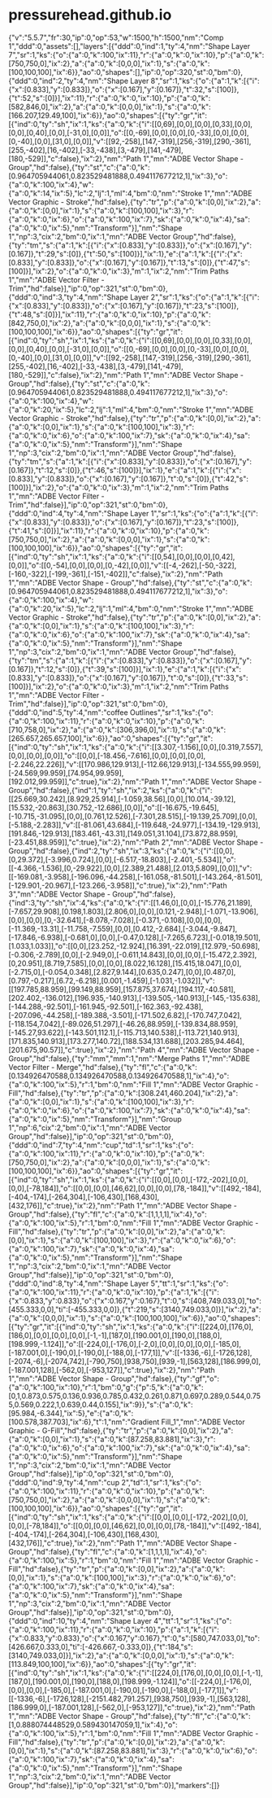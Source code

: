 # pressurehead.github.io
{"v":"5.5.7","fr":30,"ip":0,"op":53,"w":1500,"h":1500,"nm":"Comp 1","ddd":0,"assets":[],"layers":[{"ddd":0,"ind":1,"ty":4,"nm":"Shape Layer 7","sr":1,"ks":{"o":{"a":0,"k":100,"ix":11},"r":{"a":0,"k":0,"ix":10},"p":{"a":0,"k":[750,750,0],"ix":2},"a":{"a":0,"k":[0,0,0],"ix":1},"s":{"a":0,"k":[100,100,100],"ix":6}},"ao":0,"shapes":[],"ip":0,"op":320,"st":0,"bm":0},{"ddd":0,"ind":2,"ty":4,"nm":"Shape Layer 8","sr":1,"ks":{"o":{"a":1,"k":[{"i":{"x":[0.833],"y":[0.833]},"o":{"x":[0.167],"y":[0.167]},"t":32,"s":[100]},{"t":52,"s":[0]}],"ix":11},"r":{"a":0,"k":0,"ix":10},"p":{"a":0,"k":[582,846,0],"ix":2},"a":{"a":0,"k":[0,0,0],"ix":1},"s":{"a":0,"k":[166.207,129.49,100],"ix":6}},"ao":0,"shapes":[{"ty":"gr","it":[{"ind":0,"ty":"sh","ix":1,"ks":{"a":0,"k":{"i":[[0,69],[0,0],[0,0],[0,33],[0,0],[0,0],[0,40],[0,0],[-31,0],[0,0]],"o":[[0,-69],[0,0],[0,0],[0,-33],[0,0],[0,0],[0,-40],[0,0],[31,0],[0,0]],"v":[[92,-258],[147,-319],[256,-319],[290,-361],[255,-402],[16,-402],[-33,-438],[3,-479],[141,-479],[180,-529]],"c":false},"ix":2},"nm":"Path 1","mn":"ADBE Vector Shape - Group","hd":false},{"ty":"st","c":{"a":0,"k":[0.964705944061,0.823529481888,0.494117677212,1],"ix":3},"o":{"a":0,"k":100,"ix":4},"w":{"a":0,"k":14,"ix":5},"lc":2,"lj":1,"ml":4,"bm":0,"nm":"Stroke 1","mn":"ADBE Vector Graphic - Stroke","hd":false},{"ty":"tr","p":{"a":0,"k":[0,0],"ix":2},"a":{"a":0,"k":[0,0],"ix":1},"s":{"a":0,"k":[100,100],"ix":3},"r":{"a":0,"k":0,"ix":6},"o":{"a":0,"k":100,"ix":7},"sk":{"a":0,"k":0,"ix":4},"sa":{"a":0,"k":0,"ix":5},"nm":"Transform"}],"nm":"Shape 1","np":3,"cix":2,"bm":0,"ix":1,"mn":"ADBE Vector Group","hd":false},{"ty":"tm","s":{"a":1,"k":[{"i":{"x":[0.833],"y":[0.833]},"o":{"x":[0.167],"y":[0.167]},"t":29,"s":[0]},{"t":50,"s":[100]}],"ix":1},"e":{"a":1,"k":[{"i":{"x":[0.833],"y":[0.833]},"o":{"x":[0.167],"y":[0.167]},"t":13,"s":[0]},{"t":47,"s":[100]}],"ix":2},"o":{"a":0,"k":0,"ix":3},"m":1,"ix":2,"nm":"Trim Paths 1","mn":"ADBE Vector Filter - Trim","hd":false}],"ip":0,"op":321,"st":0,"bm":0},{"ddd":0,"ind":3,"ty":4,"nm":"Shape Layer 2","sr":1,"ks":{"o":{"a":1,"k":[{"i":{"x":[0.833],"y":[0.833]},"o":{"x":[0.167],"y":[0.167]},"t":23,"s":[100]},{"t":48,"s":[0]}],"ix":11},"r":{"a":0,"k":0,"ix":10},"p":{"a":0,"k":[842,750,0],"ix":2},"a":{"a":0,"k":[0,0,0],"ix":1},"s":{"a":0,"k":[100,100,100],"ix":6}},"ao":0,"shapes":[{"ty":"gr","it":[{"ind":0,"ty":"sh","ix":1,"ks":{"a":0,"k":{"i":[[0,69],[0,0],[0,0],[0,33],[0,0],[0,0],[0,40],[0,0],[-31,0],[0,0]],"o":[[0,-69],[0,0],[0,0],[0,-33],[0,0],[0,0],[0,-40],[0,0],[31,0],[0,0]],"v":[[92,-258],[147,-319],[256,-319],[290,-361],[255,-402],[16,-402],[-33,-438],[3,-479],[141,-479],[180,-529]],"c":false},"ix":2},"nm":"Path 1","mn":"ADBE Vector Shape - Group","hd":false},{"ty":"st","c":{"a":0,"k":[0.964705944061,0.823529481888,0.494117677212,1],"ix":3},"o":{"a":0,"k":100,"ix":4},"w":{"a":0,"k":20,"ix":5},"lc":2,"lj":1,"ml":4,"bm":0,"nm":"Stroke 1","mn":"ADBE Vector Graphic - Stroke","hd":false},{"ty":"tr","p":{"a":0,"k":[0,0],"ix":2},"a":{"a":0,"k":[0,0],"ix":1},"s":{"a":0,"k":[100,100],"ix":3},"r":{"a":0,"k":0,"ix":6},"o":{"a":0,"k":100,"ix":7},"sk":{"a":0,"k":0,"ix":4},"sa":{"a":0,"k":0,"ix":5},"nm":"Transform"}],"nm":"Shape 1","np":3,"cix":2,"bm":0,"ix":1,"mn":"ADBE Vector Group","hd":false},{"ty":"tm","s":{"a":1,"k":[{"i":{"x":[0.833],"y":[0.833]},"o":{"x":[0.167],"y":[0.167]},"t":12,"s":[0]},{"t":46,"s":[100]}],"ix":1},"e":{"a":1,"k":[{"i":{"x":[0.833],"y":[0.833]},"o":{"x":[0.167],"y":[0.167]},"t":0,"s":[0]},{"t":42,"s":[100]}],"ix":2},"o":{"a":0,"k":0,"ix":3},"m":1,"ix":2,"nm":"Trim Paths 1","mn":"ADBE Vector Filter - Trim","hd":false}],"ip":0,"op":321,"st":0,"bm":0},{"ddd":0,"ind":4,"ty":4,"nm":"Shape Layer 1","sr":1,"ks":{"o":{"a":1,"k":[{"i":{"x":[0.833],"y":[0.833]},"o":{"x":[0.167],"y":[0.167]},"t":23,"s":[100]},{"t":41,"s":[0]}],"ix":11},"r":{"a":0,"k":0,"ix":10},"p":{"a":0,"k":[750,750,0],"ix":2},"a":{"a":0,"k":[0,0,0],"ix":1},"s":{"a":0,"k":[100,100,100],"ix":6}},"ao":0,"shapes":[{"ty":"gr","it":[{"ind":0,"ty":"sh","ix":1,"ks":{"a":0,"k":{"i":[[0,54],[0,0],[0,0],[0,42],[0,0]],"o":[[0,-54],[0,0],[0,0],[0,-42],[0,0]],"v":[[-4,-262],[-50,-322],[-160,-322],[-199,-361],[-151,-402]],"c":false},"ix":2},"nm":"Path 1","mn":"ADBE Vector Shape - Group","hd":false},{"ty":"st","c":{"a":0,"k":[0.964705944061,0.823529481888,0.494117677212,1],"ix":3},"o":{"a":0,"k":100,"ix":4},"w":{"a":0,"k":20,"ix":5},"lc":2,"lj":1,"ml":4,"bm":0,"nm":"Stroke 1","mn":"ADBE Vector Graphic - Stroke","hd":false},{"ty":"tr","p":{"a":0,"k":[0,0],"ix":2},"a":{"a":0,"k":[0,0],"ix":1},"s":{"a":0,"k":[100,100],"ix":3},"r":{"a":0,"k":0,"ix":6},"o":{"a":0,"k":100,"ix":7},"sk":{"a":0,"k":0,"ix":4},"sa":{"a":0,"k":0,"ix":5},"nm":"Transform"}],"nm":"Shape 1","np":3,"cix":2,"bm":0,"ix":1,"mn":"ADBE Vector Group","hd":false},{"ty":"tm","s":{"a":1,"k":[{"i":{"x":[0.833],"y":[0.833]},"o":{"x":[0.167],"y":[0.167]},"t":12,"s":[0]},{"t":39,"s":[100]}],"ix":1},"e":{"a":1,"k":[{"i":{"x":[0.833],"y":[0.833]},"o":{"x":[0.167],"y":[0.167]},"t":0,"s":[0]},{"t":33,"s":[100]}],"ix":2},"o":{"a":0,"k":0,"ix":3},"m":1,"ix":2,"nm":"Trim Paths 1","mn":"ADBE Vector Filter - Trim","hd":false}],"ip":0,"op":321,"st":0,"bm":0},{"ddd":0,"ind":5,"ty":4,"nm":"coffee Outlines","sr":1,"ks":{"o":{"a":0,"k":100,"ix":11},"r":{"a":0,"k":0,"ix":10},"p":{"a":0,"k":[710,758,0],"ix":2},"a":{"a":0,"k":[306,396,0],"ix":1},"s":{"a":0,"k":[265.657,265.657,100],"ix":6}},"ao":0,"shapes":[{"ty":"gr","it":[{"ind":0,"ty":"sh","ix":1,"ks":{"a":0,"k":{"i":[[3.307,-1.156],[0,0],[0.319,7.557],[0,0],[0,0],[0,0]],"o":[[0,0],[-18.456,-7.616],[0,0],[0,0],[0,0],[-2.246,22.226]],"v":[[170.986,129.913],[-112.66,129.913],[-134.555,99.959],[-24.569,99.959],[74.954,99.959],[192.012,99.959]],"c":true},"ix":2},"nm":"Path 1","mn":"ADBE Vector Shape - Group","hd":false},{"ind":1,"ty":"sh","ix":2,"ks":{"a":0,"k":{"i":[[25.669,30.242],[8.929,25.914],[-1.059,38.56],[0,0],[10.014,-39.12],[15.532,-20.863],[30.752,-12.686],[0,0]],"o":[[-16.675,-19.645],[-10.715,-31.095],[0,0],[0.761,12.526],[-7.301,28.515],[-19.139,25.709],[0,0],[-5.188,-2.283]],"v":[[-81.061,43.684],[-119.648,-24.977],[-134.19,-129.913],[191.846,-129.913],[183.461,-43.31],[149.051,31.104],[73.872,88.959],[-23.451,88.959]],"c":true},"ix":2},"nm":"Path 2","mn":"ADBE Vector Shape - Group","hd":false},{"ind":2,"ty":"sh","ix":3,"ks":{"a":0,"k":{"i":[[0,0],[0,29.372],[-3.996,0.724],[0,0],[-6.517,-18.803],[-2.401,-5.534]],"o":[[-4.366,-1.536],[0,-29.922],[0,0],[2.389,21.488],[2.013,5.809],[0,0]],"v":[[-169.081,-3.958],[-196.096,-44.258],[-161.058,-81.501],[-143.264,-81.501],[-129.901,-20.967],[-123.266,-3.958]],"c":true},"ix":2},"nm":"Path 3","mn":"ADBE Vector Shape - Group","hd":false},{"ind":3,"ty":"sh","ix":4,"ks":{"a":0,"k":{"i":[[1.46,0],[0,0],[-15.776,21.189],[-7.657,29.908],[0.198,1.803],[2.806,0],[0,0],[0.121,-2.948],[-1.071,-13.906],[0,0],[0,0],[0,-32.641],[-8.078,-7.028],[-0.371,-0.108],[0,0],[0,0],[-11.369,-13.31],[-11.758,-7.559],[0,0],[0.412,-2.684],[-3.044,-9.847],[-17.846,-6.938],[-0.681,0],[0,0],[-0.47,0.128],[-7.265,6.723],[-0.018,19.501],[1.033,1.033]],"o":[[0,0],[23.252,-12.924],[16.391,-22.019],[12.979,-50.698],[-0.306,-2.789],[0,0],[-2.949,0],[-0.611,14.843],[0,0],[0,0],[-15.472,2.392],[0,20.951],[8.719,7.585],[0,0],[0,0],[8.022,16.128],[15.415,18.047],[0,0],[-2.715,0],[-0.054,0.348],[2.827,9.144],[0.635,0.247],[0,0],[0.487,0],[0.797,-0.217],[6.72,-6.218],[0.001,-1.459],[-1.031,-1.032]],"v":[[197.785,88.959],[99.149,88.959],[157.875,37.674],[194.117,-40.581],[202.402,-136.012],[196.935,-140.913],[-139.505,-140.913],[-145,-135.638],[-144.288,-92.501],[-161.945,-92.501],[-162.363,-92.438],[-207.096,-44.258],[-189.388,-3.501],[-171.502,6.82],[-170.747,7.042],[-118.154,7.042],[-89.026,51.297],[-46.26,88.959],[-139.834,88.959],[-145.27,93.622],[-143.501,112.1],[-115.713,140.538],[-113.721,140.913],[171.835,140.913],[173.277,140.72],[188.534,131.688],[203.285,94.464],[201.675,90.57]],"c":true},"ix":2},"nm":"Path 4","mn":"ADBE Vector Shape - Group","hd":false},{"ty":"mm","mm":1,"nm":"Merge Paths 1","mn":"ADBE Vector Filter - Merge","hd":false},{"ty":"fl","c":{"a":0,"k":[0.134926470588,0.134926470588,0.134926470588,1],"ix":4},"o":{"a":0,"k":100,"ix":5},"r":1,"bm":0,"nm":"Fill 1","mn":"ADBE Vector Graphic - Fill","hd":false},{"ty":"tr","p":{"a":0,"k":[308.241,460.204],"ix":2},"a":{"a":0,"k":[0,0],"ix":1},"s":{"a":0,"k":[100,100],"ix":3},"r":{"a":0,"k":0,"ix":6},"o":{"a":0,"k":100,"ix":7},"sk":{"a":0,"k":0,"ix":4},"sa":{"a":0,"k":0,"ix":5},"nm":"Transform"}],"nm":"Group 1","np":6,"cix":2,"bm":0,"ix":1,"mn":"ADBE Vector Group","hd":false}],"ip":0,"op":321,"st":0,"bm":0},{"ddd":0,"ind":7,"ty":4,"nm":"cup","td":1,"sr":1,"ks":{"o":{"a":0,"k":100,"ix":11},"r":{"a":0,"k":0,"ix":10},"p":{"a":0,"k":[750,750,0],"ix":2},"a":{"a":0,"k":[0,0,0],"ix":1},"s":{"a":0,"k":[100,100,100],"ix":6}},"ao":0,"shapes":[{"ty":"gr","it":[{"ind":0,"ty":"sh","ix":1,"ks":{"a":0,"k":{"i":[[0,0],[0,0],[-172,-202],[0,0],[0,0],[-78,184]],"o":[[0,0],[0,0],[46,62],[0,0],[0,0],[78,-184]],"v":[[492,-184],[-404,-174],[-264,304],[-106,430],[168,430],[432,176]],"c":true},"ix":2},"nm":"Path 1","mn":"ADBE Vector Shape - Group","hd":false},{"ty":"fl","c":{"a":0,"k":[1,1,1,1],"ix":4},"o":{"a":0,"k":100,"ix":5},"r":1,"bm":0,"nm":"Fill 1","mn":"ADBE Vector Graphic - Fill","hd":false},{"ty":"tr","p":{"a":0,"k":[0,0],"ix":2},"a":{"a":0,"k":[0,0],"ix":1},"s":{"a":0,"k":[100,100],"ix":3},"r":{"a":0,"k":0,"ix":6},"o":{"a":0,"k":100,"ix":7},"sk":{"a":0,"k":0,"ix":4},"sa":{"a":0,"k":0,"ix":5},"nm":"Transform"}],"nm":"Shape 1","np":3,"cix":2,"bm":0,"ix":1,"mn":"ADBE Vector Group","hd":false}],"ip":0,"op":321,"st":0,"bm":0},{"ddd":0,"ind":8,"ty":4,"nm":"Shape Layer 5","tt":1,"sr":1,"ks":{"o":{"a":0,"k":100,"ix":11},"r":{"a":0,"k":0,"ix":10},"p":{"a":1,"k":[{"i":{"x":0.833,"y":0.833},"o":{"x":0.167,"y":0.167},"t":0,"s":[408,749.033,0],"to":[455.333,0,0],"ti":[-455.333,0,0]},{"t":219,"s":[3140,749.033,0]}],"ix":2},"a":{"a":0,"k":[0,0,0],"ix":1},"s":{"a":0,"k":[100,100,100],"ix":6}},"ao":0,"shapes":[{"ty":"gr","it":[{"ind":0,"ty":"sh","ix":1,"ks":{"a":0,"k":{"i":[[224,0],[176,0],[186,0],[0,0],[0,0],[0,0],[-1,-1],[187,0],[190.001,0],[190,0],[188,0],[198.999,-1.124]],"o":[[-224,0],[-176,0],[-2,0],[0,0],[0,0],[0,0],[-185,0],[-187.001,0],[-190,0],[-190,0],[-188,0],[-177,1]],"v":[[-1336,-6],[-1726,128],[-2074,-6],[-2074,742],[-790,750],[938,750],[939,-1],[563,128],[186.999,0],[-187.001,128],[-562,0],[-953,127]],"c":true},"ix":2},"nm":"Path 1","mn":"ADBE Vector Shape - Group","hd":false},{"ty":"gf","o":{"a":0,"k":100,"ix":10},"r":1,"bm":0,"g":{"p":5,"k":{"a":0,"k":[0,1,0.873,0.575,0.136,0.936,0.785,0.432,0.261,0.871,0.697,0.289,0.544,0.755,0.569,0.222,1,0.639,0.44,0.155],"ix":9}},"s":{"a":0,"k":[95.984,-6.344],"ix":5},"e":{"a":0,"k":[100.578,387.703],"ix":6},"t":1,"nm":"Gradient Fill_1","mn":"ADBE Vector Graphic - G-Fill","hd":false},{"ty":"tr","p":{"a":0,"k":[0,0],"ix":2},"a":{"a":0,"k":[0,0],"ix":1},"s":{"a":0,"k":[87.258,83.881],"ix":3},"r":{"a":0,"k":0,"ix":6},"o":{"a":0,"k":100,"ix":7},"sk":{"a":0,"k":0,"ix":4},"sa":{"a":0,"k":0,"ix":5},"nm":"Transform"}],"nm":"Shape 1","np":3,"cix":2,"bm":0,"ix":1,"mn":"ADBE Vector Group","hd":false}],"ip":0,"op":321,"st":0,"bm":0},{"ddd":0,"ind":9,"ty":4,"nm":"cup 2","td":1,"sr":1,"ks":{"o":{"a":0,"k":100,"ix":11},"r":{"a":0,"k":0,"ix":10},"p":{"a":0,"k":[750,750,0],"ix":2},"a":{"a":0,"k":[0,0,0],"ix":1},"s":{"a":0,"k":[100,100,100],"ix":6}},"ao":0,"shapes":[{"ty":"gr","it":[{"ind":0,"ty":"sh","ix":1,"ks":{"a":0,"k":{"i":[[0,0],[0,0],[-172,-202],[0,0],[0,0],[-78,184]],"o":[[0,0],[0,0],[46,62],[0,0],[0,0],[78,-184]],"v":[[492,-184],[-404,-174],[-264,304],[-106,430],[168,430],[432,176]],"c":true},"ix":2},"nm":"Path 1","mn":"ADBE Vector Shape - Group","hd":false},{"ty":"fl","c":{"a":0,"k":[1,1,1,1],"ix":4},"o":{"a":0,"k":100,"ix":5},"r":1,"bm":0,"nm":"Fill 1","mn":"ADBE Vector Graphic - Fill","hd":false},{"ty":"tr","p":{"a":0,"k":[0,0],"ix":2},"a":{"a":0,"k":[0,0],"ix":1},"s":{"a":0,"k":[100,100],"ix":3},"r":{"a":0,"k":0,"ix":6},"o":{"a":0,"k":100,"ix":7},"sk":{"a":0,"k":0,"ix":4},"sa":{"a":0,"k":0,"ix":5},"nm":"Transform"}],"nm":"Shape 1","np":3,"cix":2,"bm":0,"ix":1,"mn":"ADBE Vector Group","hd":false}],"ip":0,"op":321,"st":0,"bm":0},{"ddd":0,"ind":10,"ty":4,"nm":"Shape Layer 4","tt":1,"sr":1,"ks":{"o":{"a":0,"k":100,"ix":11},"r":{"a":0,"k":0,"ix":10},"p":{"a":1,"k":[{"i":{"x":0.833,"y":0.833},"o":{"x":0.167,"y":0.167},"t":0,"s":[580,747.033,0],"to":[426.667,0.333,0],"ti":[-426.667,-0.333,0]},{"t":184,"s":[3140,749.033,0]}],"ix":2},"a":{"a":0,"k":[0,0,0],"ix":1},"s":{"a":0,"k":[113.849,100,100],"ix":6}},"ao":0,"shapes":[{"ty":"gr","it":[{"ind":0,"ty":"sh","ix":1,"ks":{"a":0,"k":{"i":[[224,0],[176,0],[0,0],[0,0],[-1,-1],[187,0],[190.001,0],[190,0],[188,0],[198.999,-1.124]],"o":[[-224,0],[-176,0],[0,0],[0,0],[-185,0],[-187.001,0],[-190,0],[-190,0],[-188,0],[-177,1]],"v":[[-1336,-6],[-1726,128],[-2151.482,791.257],[938,750],[939,-1],[563,128],[186.999,0],[-187.001,128],[-562,0],[-953,127]],"c":true},"ix":2},"nm":"Path 1","mn":"ADBE Vector Shape - Group","hd":false},{"ty":"fl","c":{"a":0,"k":[1,0.888074448529,0.589430147059,1],"ix":4},"o":{"a":0,"k":100,"ix":5},"r":1,"bm":0,"nm":"Fill 1","mn":"ADBE Vector Graphic - Fill","hd":false},{"ty":"tr","p":{"a":0,"k":[0,0],"ix":2},"a":{"a":0,"k":[0,0],"ix":1},"s":{"a":0,"k":[87.258,83.881],"ix":3},"r":{"a":0,"k":0,"ix":6},"o":{"a":0,"k":100,"ix":7},"sk":{"a":0,"k":0,"ix":4},"sa":{"a":0,"k":0,"ix":5},"nm":"Transform"}],"nm":"Shape 1","np":3,"cix":2,"bm":0,"ix":1,"mn":"ADBE Vector Group","hd":false}],"ip":0,"op":321,"st":0,"bm":0}],"markers":[]}
